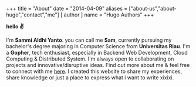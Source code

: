 +++
title = "About"
date = "2014-04-09"
aliases = ["about-us","about-hugo","contact","me"]
[ author ]
  name = "Hugo Authors"
+++

**hello ✌** 

I'm **Sammi Aldhi Yanto**. you can call me **Sam**, currently pursuing my bachelor's degree majoring in Computer Science from **Universitas Riau**. I'm a **Gopher**, tech enthusiast, especially in Backend Web Development, Cloud Computing & Distributed System. I'm always open to collaborating on projects and innovative/disruptive ideas. Find out more about me & feel free to connect with me [here](https://github.com/SemmiDev). I created this website to share my experiences, share knowledge or just a place to express what i want to write xixixi.
